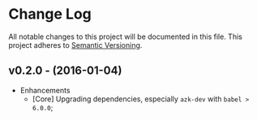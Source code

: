 # Change Log

All notable changes to this project will be documented in this file.
This project adheres to [Semantic Versioning](http://semver.org/).

## v0.2.0 - (2016-01-04)

* Enhancements
  * [Core] Upgrading dependencies, especially `azk-dev` with `babel > 6.0.0`;
